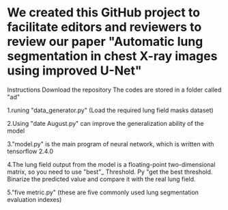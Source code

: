 # We created this GitHub project to facilitate editors and reviewers to review our paper "Automatic lung segmentation in chest X-ray images using improved U-Net"

Instructions
Download the repository
The codes are stored in a folder called "ad"

1.runing "data_generator.py"  (Load the required lung field masks dataset)

2.Using "date August.py" can improve the generalization ability of the model

3."model.py" is the main program of neural network, which is written with tensorflow 2.4.0

4.The lung field output from the model is a floating-point two-dimensional matrix, so you need to use "best"_ Threshold. Py "get the best threshold. Binarize the predicted value and compare it with the real lung field.

5."five metric.py" (these are five commonly used lung segmentation evaluation indexes)
